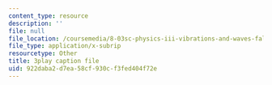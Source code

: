 ```yaml
---
content_type: resource
description: ''
file: null
file_location: /coursemedia/8-03sc-physics-iii-vibrations-and-waves-fall-2016/922daba2d7ea58cf930cf3fed404f72e_4ysFC9vd3GE.vtt
file_type: application/x-subrip
resourcetype: Other
title: 3play caption file
uid: 922daba2-d7ea-58cf-930c-f3fed404f72e
---
```

